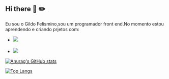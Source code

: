## Hi there :pray: :pencil2:

Eu sou o Gildo Felismino,sou um programador front end.No momento estou aprendendo e criando prjetos com:

- <img src="https://img.shields.io/badge/HTML-239120?style=for-the-badge&logo=html5&logoColor=white"/>
  <br>
  <br>
- <img src="https://img.shields.io/badge/CSS3-1572B6?style=for-the-badge&logo=css3&logoColor=white"/>


[![Anurag's GitHub stats](https://github-readme-stats.vercel.app/api?username=Gildo33)](https://github.com/anuraghazra/github-readme-stats)

[![Top Langs](https://github-readme-stats.vercel.app/api/top-langs/?username=Gildo33)](https://github.com/anuraghazra/github-readme-stats)

